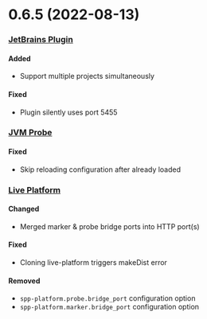 # 0.6.5 (2022-08-13)

### [JetBrains Plugin](https://github.com/sourceplusplus/interface-jetbrains)

#### Added
- Support multiple projects simultaneously

#### Fixed
- Plugin silently uses port 5455

### [JVM Probe](https://github.com/sourceplusplus/probe-jvm)

#### Fixed
- Skip reloading configuration after already loaded

### [Live Platform](https://github.com/sourceplusplus/live-platform)

#### Changed
- Merged marker & probe bridge ports into HTTP port(s)

#### Fixed
- Cloning live-platform triggers makeDist error

#### Removed
- `spp-platform.probe.bridge_port` configuration option
- `spp-platform.marker.bridge_port` configuration option
